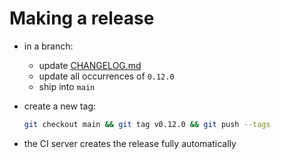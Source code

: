 # Making a release

- in a branch:
  - update [CHANGELOG.md](../CHANGELOG.md)
  - update all occurrences of `0.12.0`
  - ship into `main`
- create a new tag:

  ```bash
  git checkout main && git tag v0.12.0 && git push --tags
  ```
- the CI server creates the release fully automatically
